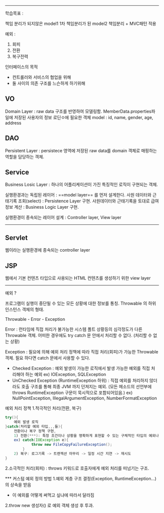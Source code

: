 <hr>

학습목표 :  


책임 분리가 되지않은 model1
1차 책임분리가 된 model2
책임분리 + MVC패턴 적용







예외 : 
1. 회피
2. 전환
3. 복구전력




인터페이스의 목적
- 컨트롤러와 서비스의 협업을 위해
- 둘 사이의 의존 구조를 느슨하게 하기위해 





## VO

 Domain Layer : raw data 구조를 반영하여 모델링함.
 MemberData.properties파일에 저장된 사용자의 정보 로딘ㅇ에 필요한 객체
 model : id, name, gender, age, address 


## DAO

 Persistent Layer : persistece 영역에 저장된 raw data를 domain 객체로 매핑하는 
 			역할을 담당하는 객체. 



## Service

Business Losic Layer : 하나의 어플리케이션이 가진 특징적인 로직이 구현되는 객체.



 실행환경과는 독립된 레이어 : ==model layer== 를 먼저 설계한다.
 사원 데이터와 근태기록 조회(select) : Persistence Layer 구현.
 사원데이터와 근태기록을 토대로 급여 정보 계산 : Business Logic Layer 구현.
 
 실행환경이 종속되는 레이어 설계 : Controller layer, View layer

<hr>

## Servlet

웹이라는 실행환경에 종속되는 controller layer


## JSP

웹에서 기본 컨텐츠 타입으로 사용되는 HTML 컨텐츠를 생성하기 위한 view layer

<hr>


예외 ?

프로그램이 실행이 중단될 수 있는 모든 상황에 대한 정보를 통칭.
Throwable 의 하위 인스턴스 객체의 형태.

Throwable - Error
         - Exception



Error  : 런타임에 직접 처리가 불가능한 시스템 폴트 상황등의 심각정도가 다른 Throwable 객체.
어떠한 경우에도 try catch 문 안에서 처리할 수 없다.
		(처리할 수 없는 상황)
		
Exception : 필요에 의해 예외 처리 정책에 따라 직접 처리(회피)가 가능한 Throwable 객체.
필요 하다면 catch 문에서 사용할 수 있다.
  - Checked Exception : 예외 발생이 가능한 로직에서 발생 가능한 예외를 직접 처리해야 하는 예외
	  ex) IOException, SQLException
  - UnChecked Exception (RuntimeException 하위) : 직접 예외를 처리하지 않더라도 호출 구조를 통해 최종 JVM 까지 던져지는 예외.
  (모든 메소드의 선언부에 throws RuntimeException 구문이 묵시적으로 포함되어있음.)
	  ex) NullPointException, IllegalArgumentException, NumberFormatException



예외 처리 정책
1.적극적인 처리(전환, 복구)
```java
try(){
	예외 발생 로직
}catch(처리할 예외 타입,,,들){
	전환이나 복구 정책 구현,
	1) 전환(***): 특정 조건이나 상황을 명확하게 표현할 수 있는 구체적인 타입의 예외나, 혹은 전혀 다른 예외의 분류로 wrapping 할 때 사용되는 전략.
	ex) catch(IOException e){
			throw new FileCopyFailureException();
		}
	2) 복구: 로그기록 -> 트랜잭션 마무리 -> 일정 시간 지연 -> 재시도
}
```



2.소극적인 처리(회피) : throws 키워드로 호출자에게 예외 처리를 떠넘기는 구조.

*** 커스텀 예외 정의 방법
1.예외 계층 구조 결정(Exception, RuntimeException...)의 상속을 받음
- 이 예외를 어떻게 써먹고 싶냐에 따라서 달라짐

2.throw new 생성자() 로 예외 객체 생성 후 투과.

